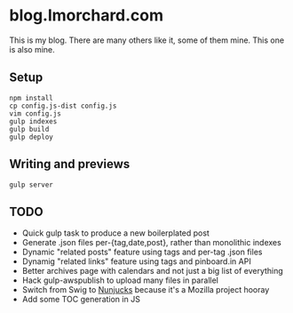 # blog.lmorchard.com

This is my blog. There are many others like it, some of them mine. This one is
also mine.

## Setup
```
npm install
cp config.js-dist config.js
vim config.js
gulp indexes
gulp build
gulp deploy
```

## Writing and previews
```
gulp server
```

## TODO

* Quick gulp task to produce a new boilerplated post
* Generate .json files per-{tag,date,post}, rather than monolithic indexes
* Dynamic "related posts" feature using tags and per-tag .json files
* Dynamig "related links" feature using tags and pinboard.in API
* Better archives page with calendars and not just a big list of everything
* Hack gulp-awspublish to upload many files in parallel
* Switch from Swig to [Nunjucks](http://mozilla.github.io/nunjucks/) because it's a Mozilla project hooray
* Add some TOC generation in JS
